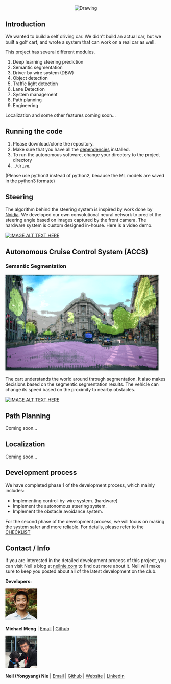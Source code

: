<center><img src="./media/front_cover.png" alt="Drawing" style="width: 700;"/>
</center>

## Introduction

We wanted to build a self driving car. We didn't build an actual car, but we built a golf cart, and wrote a system that can work on a real car as well. 

This project has several different modules. 

1. Deep learning steering prediction
2. Semantic segmentation
3. Driver by wire system (DBW)
4. Object detection
5. Traffic light detection
6. Lane Detection
7. System management
8. Path planning
9. Engineering

Localization and some other features coming soon...

## Running the code
1. Please download/clone the repository.
2. Make sure that you have all the [dependencies](./requirements.txt) installed. 
3. To run the autonomous software, change your directory to the project directory 
4. `./drive`. 

(Please use python3 instead of python2, because the ML models are saved in the python3 formate)

## Steering
The algorithm behind the steering system is inspired by work done by [Nvidia](https://arxiv.org/pdf/1604.07316.pdf). We developed our own convolutional neural network to predict the steering angle based on images captured by the front camera. The hardware system is custom designed in-house. Here is a video demo.


[![IMAGE ALT TEXT HERE](https://i.ytimg.com/vi/4bZ40W4BGoE/hqdefault.jpg)](https://www.youtube.com/watch?v=CcUXtViFQeU&t=5s)


## Autonomous Cruise Control System (ACCS)
### Semantic Segmentation

<img src="./media/seg.png" alt="Drawing" width="480"/>


The cart understands the world around through segmentation. It also makes decisions based on the segmentic segmentation results. The vehicle can change its speed based on the proximity to nearby obstacles. 

[![IMAGE ALT TEXT HERE](https://i.ytimg.com/vi/_y2RCakRrc4/hqdefault.jpg)](https://www.youtube.com/watch?v=_y2RCakRrc4)


## Path Planning

Coming soon...

## Localization

Coming soon...

## Development process
We have completed phase 1 of the development process, which mainly includes:

- Implementing control-by-wire system. (hardware)
- Implement the autonomous steering system.
- Implement the obstacle avoidance system. 

For the second phase of the development process, we will focus on making the system safer and more reliable. For details, please refer to the [CHECKLIST](./CHECKLIST.md)

## Contact / Info
If you are interested in the detailed development process of this project, you can visit Neil's blog at [neilnie.com](neilnie.com) to find out more about it. Neil will make sure to keep you posted about all of the latest development on the club. 

**Developers:**

<img src="./media/michael_profile.jpg" alt="Drawing" width="100"/>

**Michael Meng** | [Email](mailto:xmeng18@deerfield.edu) | [Github](https://github.com/xmeng17)

<img src="./media/neil_profile.jpg" alt="Drawing" width="100"/>

**Neil (Yongyang) Nie** | [Email](mailto:yongyang.nie@gmail.com) | [Github](https://www.github.com/NeilNie) | [Website](neilnie.com) | [Linkedin](https://www.linkedin.com/in/yongyang-neil-nie-896204118/)
